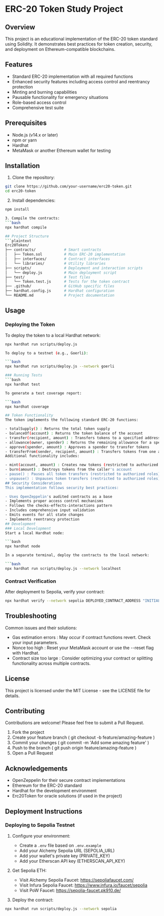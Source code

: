 # ERC-20 Token Study Project

## Overview

This project is an educational implementation of the ERC-20 token standard using Solidity. It demonstrates best practices for token creation, security, and deployment on Ethereum-compatible blockchains.

## Features

- Standard ERC-20 implementation with all required functions
- Enhanced security features including access control and reentrancy protection
- Minting and burning capabilities
- Pausable functionality for emergency situations
- Role-based access control
- Comprehensive test suite

## Prerequisites

- Node.js (v14.x or later)
- npm or yarn
- Hardhat
- MetaMask or another Ethereum wallet for testing

## Installation

1. Clone the repository:
```bash
git clone https://github.com/your-username/erc20-token.git
cd erc20-token
```

2. Install dependencies:
```bash
npm install

3. Compile the contracts:
```bash
npx hardhat compile

## Project Structure
```plaintext
Erc20Token/
├── contracts/             # Smart contracts
│   ├── Token.sol          # Main ERC-20 implementation
│   ├── interfaces/        # Contract interfaces
│   └── libraries/         # Utility libraries
├── scripts/               # Deployment and interaction scripts
│   └── deploy.js          # Main deployment script
├── test/                  # Test files
│   └── Token.test.js      # Tests for the token contract
├── .github/               # GitHub specific files
├── hardhat.config.js      # Hardhat configuration
└── README.md              # Project documentation
```

## Usage
### Deploying the Token
To deploy the token to a local Hardhat network:

```bash
npx hardhat run scripts/deploy.js

To deploy to a testnet (e.g., Goerli):

```bash
npx hardhat run scripts/deploy.js --network goerli

### Running Tests
```bash
npx hardhat test

To generate a test coverage report:

```bash
npx hardhat coverage

## Token Functionality
The token implements the following standard ERC-20 functions:

- totalSupply() : Returns the total token supply
- balanceOf(account) : Returns the token balance of the account
- transfer(recipient, amount) : Transfers tokens to a specified address
- allowance(owner, spender) : Returns the remaining allowance for a spender
- approve(spender, amount) : Approves a spender to transfer tokens
- transferFrom(sender, recipient, amount) : Transfers tokens from one address to another
Additional functionality includes:

- mint(account, amount) : Creates new tokens (restricted to authorized roles)
- burn(amount) : Destroys tokens from the caller's account
- pause() : Pauses all token transfers (restricted to authorized roles)
- unpause() : Unpauses token transfers (restricted to authorized roles)
## Security Considerations
This implementation follows security best practices:

- Uses OpenZeppelin's audited contracts as a base
- Implements proper access control mechanisms
- Follows the checks-effects-interactions pattern
- Includes comprehensive input validation
- Emits events for all state changes
- Implements reentrancy protection
## Development
### Local Development
Start a local Hardhat node:

```bash
npx hardhat node

In a separate terminal, deploy the contracts to the local network:

```bash
npx hardhat run scripts/deploy.js --network localhost
```

### Contract Verification
After deployment to Sepolia, verify your contract:

```bash
npx hardhat verify --network sepolia DEPLOYED_CONTRACT_ADDRESS "INITIAL_SUPPLY_IN_WEI"
```

## Troubleshooting
Common issues and their solutions:

- Gas estimation errors : May occur if contract functions revert. Check your input parameters.
- Nonce too high : Reset your MetaMask account or use the --reset flag with Hardhat.
- Contract size too large : Consider optimizing your contract or splitting functionality across multiple contracts.
## License
This project is licensed under the MIT License - see the LICENSE file for details.

## Contributing
Contributions are welcome! Please feel free to submit a Pull Request.

1. Fork the project
2. Create your feature branch ( git checkout -b feature/amazing-feature )
3. Commit your changes ( git commit -m 'Add some amazing feature' )
4. Push to the branch ( git push origin feature/amazing-feature )
5. Open a Pull Request
## Acknowledgements
- OpenZeppelin for their secure contract implementations
- Ethereum for the ERC-20 standard
- Hardhat for the development environment
- Erc20Token for oracle solutions (if used in the project)

## Deployment Instructions

### Deploying to Sepolia Testnet

1. Configure your environment:
   - Create a `.env` file based on `.env.example`
   - Add your Alchemy Sepolia URL (SEPOLIA_URL)
   - Add your wallet's private key (PRIVATE_KEY)
   - Add your Etherscan API key (ETHERSCAN_API_KEY)

2. Get Sepolia ETH:
   - Visit Alchemy Sepolia Faucet: https://sepoliafaucet.com/
   - Visit Infura Sepolia Faucet: https://www.infura.io/faucet/sepolia
   - Visit PoW Faucet: https://sepolia-faucet.pk910.de/

3. Deploy the contract:
```bash
npx hardhat run scripts/deploy.js --network sepolia
```